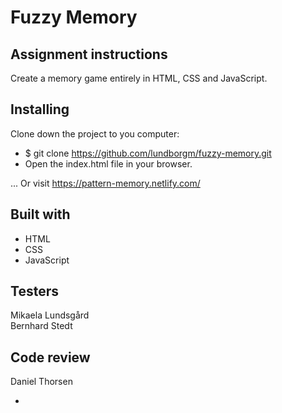 # Fuzzy Memory

## Assignment instructions

Create a memory game entirely in HTML, CSS and JavaScript.

## Installing

Clone down the project to you computer:
* $ git clone https://github.com/lundborgm/fuzzy-memory.git
* Open the index.html file in your browser.

... Or visit https://pattern-memory.netlify.com/

## Built with

* HTML
* CSS
* JavaScript

## Testers

Mikaela Lundsgård<br>
Bernhard Stedt

## Code review

Daniel Thorsen

* 